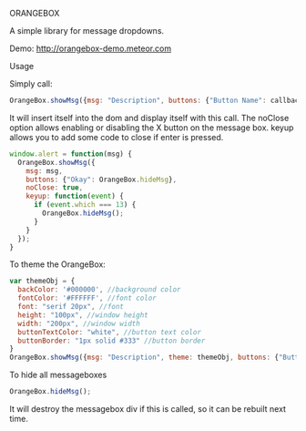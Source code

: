 ORANGEBOX

A simple library for message dropdowns.

Demo: http://orangebox-demo.meteor.com

Usage

Simply call:

```javascript
OrangeBox.showMsg({msg: "Description", buttons: {"Button Name": callback, "Button #2": callback2}, noClose: false, keyup: keyupFunction});
```

It will insert itself into the dom and display itself with this call. The noClose option allows enabling or disabling the X button on the message box. keyup allows you to add some code to close if enter is pressed.

```javascript
window.alert = function(msg) {
  OrangeBox.showMsg({
    msg: msg, 
    buttons: {"Okay": OrangeBox.hideMsg}, 
    noClose: true, 
    keyup: function(event) {
      if (event.which === 13) {
        OrangeBox.hideMsg();
      }
    }
  });
}
```

To theme the OrangeBox:

```javascript
var themeObj = {
  backColor: '#000000', //background color
  fontColor: '#FFFFFF', //font color
  font: "serif 20px", //font
  height: "100px", //window height
  width: "200px", //window width
  buttonTextColor: "white", //button text color
  buttonBorder: "1px solid #333" //button border
}
OrangeBox.showMsg({msg: "Description", theme: themeObj, buttons: {"Button Name": callback, "Button #2": callback2}, noClose: false, keyup: keyupFunction});
```

To hide all messageboxes

```javascript
OrangeBox.hideMsg();
```

It will destroy the messagebox div if this is called, so it can be rebuilt next time.
